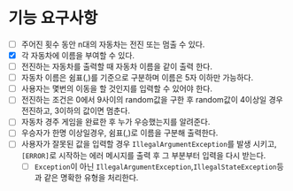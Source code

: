 # 기능 요구사항

- [ ] 주어진 횟수 동안 n대의 자동차는 전진 또는 멈출 수 있다.
- [x] 각 자동차에 이름을 부여할 수 있다. 
- [ ] 전진하는 자동차를 출력할 때 자동차 이름을 같이 출력 한다.
- [ ] 자동차 이름은 쉼표(,)를 기준으로 구분하며 이름은 5자 이하만 가능하다.
- [ ] 사용자는 몇번의 이동을 할 것인지를 입력할 수 있어야 한다.
- [ ] 전진하는 조건은 0에서 9사이의 random값을 구한 후 random값이 4이상일 경우 전진하고, 3이하의 값이면 멈춘다.
- [ ] 자동차 경주 게임을 완료한 후 누가 우승했는지를 알려준다.
- [ ] 우승자가 한명 이상일경우, 쉼표(,)로 이름을 구분해 출력한다.
- [ ] 사용자가 잘못된 값을 입력할 경우 `IllegalArgumentException`를 발생 시키고, `[ERROR]`로 시작하는 에러 메시지를 출력 후
  그 부분부터 입력을 다시 받는다.
  - [ ] `Exception`이 아닌 `IllegalArgumentException`,`IllegalStateException`등과 같은 명확한 유형을 처리한다.